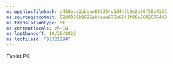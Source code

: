 ```yaml
---
ms.openlocfilehash: d458ece2abeae803254c5d442b2e2a80f58a4153
ms.sourcegitcommit: 02dd069b9696eb4eee675b6541f86b2602076448
ms.translationtype: MT
ms.contentlocale: zh-CN
ms.lasthandoff: 10/20/2020
ms.locfileid: "92321294"
---
```

Tablet PC
